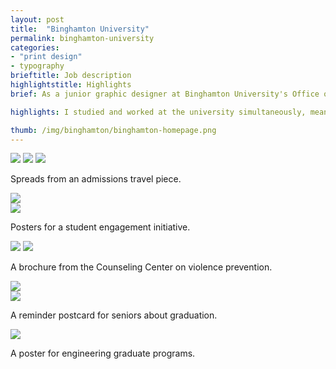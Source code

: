 ```yaml
---
layout: post
title:  "Binghamton University"
permalink: binghamton-university
categories:
- "print design"
- typography
brieftitle: Job description
highlightstitle: Highlights
brief: As a junior graphic designer at Binghamton University's Office of Marketing and Communication, I designed for all kinds of print collateral including travel books, brochures, posters, postcards, business cards, and newsletters. Each project gave me a new opportunity to tell the story of life at Binghamton.

highlights: I studied and worked at the university simultaneously, meaning I had to design for myself as the target audience. Usually this made for an interesting challenge, although it ended up being more nerve-wracking as graduation loomed. As a bonus, I often got to include photos of my friends in my work &hellip; sometimes to their dismay.

thumb: /img/binghamton/binghamton-homepage.png
---
```


<div class="margin-bottom">
  <div class="border margin-bottom">
    <img class="margin-image" src="/img/binghamton/curious1.jpg">
    <img class="margin-image" src="/img/binghamton/curious2.jpg">
    <img src="/img/binghamton/curious3.jpg">
  </div>
  <p class="caption">Spreads from an admissions travel piece.</p>
</div>

<div class="margin-bottom">
  <div class="flexbox border">
    <div class="half-img">
      <img src="/img/binghamton/poster1.png">
    </div>
    <div class="half-img">
      <img src="/img/binghamton/poster2.png">
    </div>
  </div>
  <p class="caption">Posters for a student engagement initiative.</p>
</div>

<div class="margin-bottom">
  <div class="border">
    <img class="margin-image" src="/img/binghamton/brochure1.png">
    <img src="/img/binghamton/brochure2.png">
  </div>
  <p class="caption">A brochure from the Counseling Center on violence prevention.</p>
</div>

<div class="margin-bottom">
  <div class="flexbox border">
    <div class="half-img">
      <img src="/img/binghamton/postcard1.png">
    </div>
    <div class="half-img">
      <img src="/img/binghamton/postcard2.png">
    </div>
  </div>
  <p class="caption">A reminder postcard for seniors about graduation.</p>
</div>

<div class="flush--bottom">
  <div class="border">
    <img src="/img/binghamton/poster3.png">
  </div>
  <p class="caption flush--bottom">A poster for engineering graduate programs.</p>
</div>
